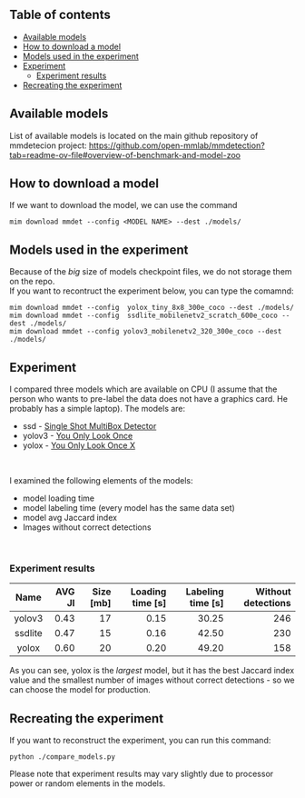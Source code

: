 ## Table of contents
- [Available models](#available-models)
- [How to download a model](#how-to-download-a-model)
- [Models used in the experiment](#models-used-in-the-experiment)
- [Experiment](#experiment)
    - [Experiment results](#experiment-results)
- [Recreating the experiment](#recreating-the-experiment)


## Available models
List of available models is located on the main github repository of mmdetecion project:
https://github.com/open-mmlab/mmdetection?tab=readme-ov-file#overview-of-benchmark-and-model-zoo


## How to download a model
If we want to download the model, we can use the command
```shell
mim download mmdet --config <MODEL NAME> --dest ./models/
```


## Models used in the experiment
Because of the _big_ size of models checkpoint files, we do not storage them on the repo. </br> 
If you want to recontruct the experiment below, you can type the comamnd:
```shell
mim download mmdet --config  yolox_tiny_8x8_300e_coco --dest ./models/
mim download mmdet --config  ssdlite_mobilenetv2_scratch_600e_coco --dest ./models/
mim download mmdet --config yolov3_mobilenetv2_320_300e_coco --dest ./models/
```


## Experiment
I compared three models which are available on CPU (I assume that the person who wants to pre-label the data does not have a graphics card. He probably has a simple laptop). The models are:
 - ssd - [Single Shot MultiBox Detector](https://arxiv.org/abs/1512.02325)
 - yolov3 - [You Only Look Once](https://arxiv.org/abs/1804.02767) 
 - yolox - [You Only Look Once X](https://arxiv.org/abs/2107.08430)

</br>

I examined the following elements of the models:
- model loading time
- model labeling time (every model has the same data set)
- model avg Jaccard index
- Images without correct detections

</br>

### Experiment results
| Name | AVG JI | Size [mb] | Loading time [s] | Labeling time [s] | Without detections |
| :---: | ---: | ---: | ---: | ---: | ---: |
| yolov3 | 0.43 | 17 | 0.15 | 30.25 | 246 |
| ssdlite | 0.47 | 15 | 0.16 | 42.50 | 230 |
| yolox | 0.60 | 20 | 0.20 | 49.20 | 158 |

As you can see, yolox is the _largest_ model, but it has the best Jaccard index value and the smallest number of images without correct detections - so we can choose the model for production.


## Recreating the experiment
If you want to reconstruct the experiment, you can run this command:
```shell
python ./compare_models.py
```
Please note that experiment results may vary slightly due to processor power or random elements in the models.
